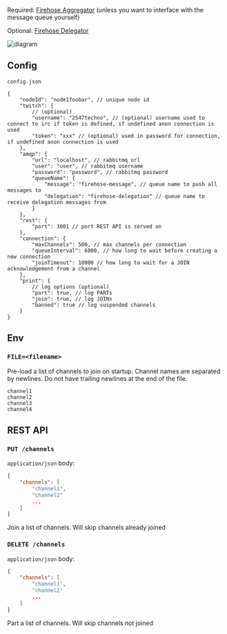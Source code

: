 Required: [Firehose Aggregator](https://github.com/2547techno/firehose-aggregator) (unless you want to interface with the message queue yourself)

Optional: [Firehose Delegator](https://github.com/2547techno/firehose-delegator)

![diagram](https://github.com/2547techno/firehose-node/assets/109011672/f5a4b51d-86ac-42e6-9ca0-a5ad460805f4)

## Config

`config.json`

```jsonc
{
    "nodeId": "node1foobar", // unique node id
    "twitch": {
        // (optional)
        "username": "2547techno", // (optional) username used to connect to irc if token is defined, if undefined anon connection is used
        "token": "xxx" // (optional) used in password for connection, if undefined anon connection is used
    },
    "amqp": {
        "url": "localhost", // rabbitmq url
        "user": "user", // rabbitmq username
        "password": "password", // rabbitmq password
        "queueName": {
            "message": "firehose-message", // queue name to push all messages to
            "delegation": "firehose-delegation" // queue name to receive delegation messages from
        }
    },
    "rest": {
        "port": 3001 // port REST API is served on
    },
    "connection": {
        "maxChannels": 500, // max channels per connection
        "queueInterval": 6000, // how long to wait before creating a new connection
        "joinTimeout": 10000 // how long to wait for a JOIN acknowledgement from a channel
    },
    "print": {
        // log options (optional)
        "part": true, // log PARTs
        "join": true, // log JOINs
        "banned": true // log suspended channels
    }
}
```

## Env

### `FILE=<filename>`

Pre-load a list of channels to join on startup. Channel names are separated by newlines. Do not have trailing newlines at the end of the file.

```text
channel1
channel2
channel3
channel4
```

## REST API

### `PUT /channels`

`application/json` body:

```json
{
    "channels": [
        "channel1",
        "channel2"
        ...
    ]
}
```

Join a list of channels. Will skip channels already joined

### `DELETE /channels`

`application/json` body:

```json
{
    "channels": [
        "channel1",
        "channel2"
        ...
    ]
}
```

Part a list of channels. Will skip channels not joined
